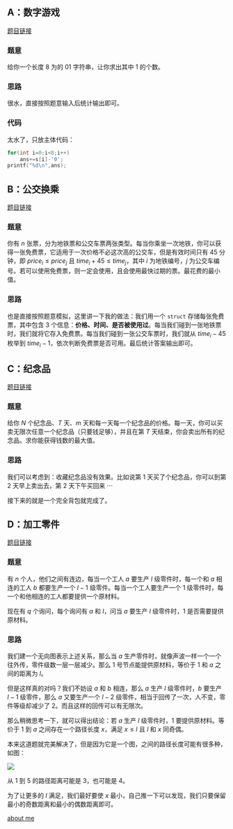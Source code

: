 ## A：数字游戏

[题目链接](https://www.luogu.com.cn/problem/P5660)

### 题意

给你一个长度 $8$ 为的 $01$ 字符串，让你求出其中 $1$ 的个数。

### 思路

很水，直接按照题意输入后统计输出即可。

### 代码

太水了，只放主体代码：

```cpp
for(int i=0;i<8;i++)
    ans+=s[i]-'0';
printf("%d\n",ans);
```

## B：公交换乘

[题目链接](https://www.luogu.com.cn/problem/P5661)

### 题意

你有 $n$ 张票，分为地铁票和公交车票两张类型。每当你乘坐一次地铁，你可以获得一张免费票，它适用于一次价格不必这次高的公交车，但是有效时间只有 $45$ 分钟，即 $price_i\le price_j$ 且 $time_i+45\le time_j$，其中 $i$ 为地铁编号，$j$ 为公交车编号。若可以使用免费票，则一定会使用，且会使用最快过期的票。最花费的最小值。

### 思路

也是直接按照题意模拟，这里讲一下我的做法：我们用一个 `struct` 存储每张免费票，其中包含 $3$ 个信息：**价格、时间、是否被使用过**。每当我们碰到一张地铁票时，我们就将它存入免费票。每当我们碰到一张公交车票时，我们就从 $time_i-45$ 枚举到 $time_i-1$，依次判断免费票是否可用。最后统计答案输出即可。

## C：纪念品 

[题目链接](https://www.luogu.com.cn/problem/P5662)

### 题意

给你 $N$ 个纪念品、$T$ 天、$m$ 天和每一天每一个纪念品的价格。每一天，你可以买卖无限次任意一个纪念品（只要钱足够），并且在第 $T$ 天结束，你会卖出所有的纪念品。求你能获得钱数的最大值。

### 思路

我们可以考虑到：收藏纪念品没有效果。比如说第 $1$ 天买了个纪念品，你可以到第 $2$ 天早上卖出去，第 $2$ 天下午买回来 $\cdots$

接下来的就是一个完全背包就完成了。

## D：加工零件

[题目链接](https://www.luogu.com.cn/problem/P5663)

### 题意

有 $n$ 个人，他们之间有连边，每当一个工人 $a$ 要生产 $l$ 级零件时，每一个和 $a$ 相连的工人 $b$ 都要生产一个 $l-1$ 级零件。每当一个工人要生产一个 $1$ 级零件时，每一个和他相连的工人都要提供一个原材料。

现在有 $q$ 个询问，每个询问有 $a$ 和 $l$，问当 $a$ 要生产 $l$ 级零件时，$1$ 是否需要提供原材料。

### 思路

我们建一个无向图表示上述关系，那么当 $a$ 生产零件时，就像声波一样一个一个往外传，零件级数一层一层减少。那么 $1$ 号节点能提供原材料，等价于 $1$ 和 $a$ 之间的距离为 $l$。

但是这样真的对吗？我们不妨设 $a$ 和 $b$ 相连，那么 $a$ 生产 $l$ 级零件时，$b$ 要生产 $l-1$ 级零件，那么 $a$ 又要生产一个 $l-2$ 级零件，相当于回传了一次，人不变，零件等级却减少了 $2$。而且这样的回传可以有无限次。

那么稍微思考一下，就可以得出结论：若 $a$ 生产 $l$ 级零件时，$1$ 要提供原材料。等价于 $1$ 到 $a$ 之间存在一个路径长度 $x$，满足 $x\le l$ 且 $l$ 和 $x$ 同奇偶。

本来这道题就完美解决了，但是因为它是一个图，之间的路径长度可能有很多种，如图：

![](https://cdn.luogu.com.cn/upload/image_hosting/anstekd1.png)

从 $1$ 到 $5$ 的路径距离可能是 $3$，也可能是 $4$。

为了让更多的 $l$ 满足，我们最好要使 $x$ 最小，自己推一下可以发现，我们只要保留最小的奇数距离和最小的偶数距离即可。

[about me](www.github.com/yyf525)
